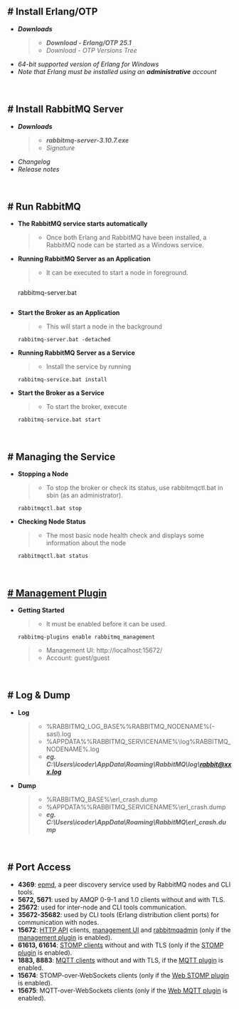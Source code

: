 ## # Install Erlang/OTP
- ***Downloads***
    > - ***Download - Erlang/OTP 25.1***
    > - *Download - OTP Versions Tree*
- *64-bit supported version of Erlang for Windows*
- *Note that Erlang must be installed using an **administrative** account*


　

## # Install RabbitMQ Server
- ***Downloads***
    > - ***rabbitmq-server-3.10.7.exe***
    > - *Signature*
- *Changelog*
- *Release notes*


　

## # Run RabbitMQ
- **The RabbitMQ service starts automatically**
    > - Once both Erlang and RabbitMQ have been installed, a RabbitMQ node can be started as a Windows service.

- **Running RabbitMQ Server as an Application**
    > - It can be executed to start a node in foreground.
    > ```
    rabbitmq-server.bat
    ```

- **Start the Broker as an Application**
    > - This will start a node in the background
    ```
    rabbitmq-server.bat -detached
    ```

- **Running RabbitMQ Server as a Service**
    > - Install the service by running
    ```
    rabbitmq-service.bat install
    ```

- **Start the Broker as a Service**
    > - To start the broker, execute
    ```
    rabbitmq-service.bat start
    ```


　

## # Managing the Service
- **Stopping a Node**
    > - To stop the broker or check its status, use rabbitmqctl.bat in sbin (as an administrator).
    ```
    rabbitmqctl.bat stop
    ```

- **Checking Node Status**
    > - The most basic node health check and displays some information about the node
    ```
    rabbitmqctl.bat status
    ```


　

## [# Management Plugin]()
- **Getting Started**
    > - It must be enabled before it can be used.
    ```
    rabbitmq-plugins enable rabbitmq_management
    ```
    > - Management UI: http://localhost:15672/
    > - Account: guest/guest


　

## # Log & Dump
- **Log**
    > - %RABBITMQ_LOG_BASE%\%RABBITMQ_NODENAME%(-sasl).log
    > - %APPDATA%\%RABBITMQ_SERVICENAME%\log\%RABBITMQ_NODENAME%.log
    > - ***eg. C:\Users\icoder\AppData\Roaming\RabbitMQ\log\rabbit@xxx.log***
- **Dump**
    > - %RABBITMQ_BASE%\erl_crash.dump
    > - %APPDATA%\%RABBITMQ_SERVICENAME%\erl_crash.dump
    > - ***eg. C:\Users\icoder\AppData\Roaming\RabbitMQ\erl_crash.dump***


　

## # Port Access
- **4369**: [epmd](), a peer discovery service used by RabbitMQ nodes and CLI tools.
- **5672, 5671**: used by AMQP 0-9-1 and 1.0 clients without and with TLS.
- **25672**: used for inter-node and CLI tools communication.
- **35672-35682**: used by CLI tools (Erlang distribution client ports) for communication with nodes.
- **15672**: [HTTP API]() clients, [management UI]() and [rabbitmqadmin]() (only if the [management plugin]() is enabled).
- **61613, 61614**: [STOMP clients]() without and with TLS (only if the [STOMP plugin]() is enabled).
- **1883, 8883**: [MQTT clients]() without and with TLS, if the [MQTT plugin]() is enabled.
- **15674**: STOMP-over-WebSockets clients (only if the [Web STOMP plugin]() is enabled).
- **15675**: MQTT-over-WebSockets clients (only if the [Web MQTT plugin]() is enabled).